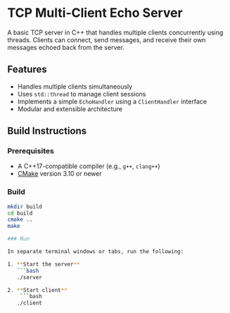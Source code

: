 # TCP Multi-Client Echo Server

A basic TCP server in C++ that handles multiple clients concurrently using threads. Clients can connect, send messages, and receive their own messages echoed back from the server.

## Features

- Handles multiple clients simultaneously
- Uses `std::thread` to manage client sessions
- Implements a simple `EchoHandler` using a `ClientHandler` interface
- Modular and extensible architecture

## Build Instructions

### Prerequisites

- A C++17-compatible compiler (e.g., `g++`, `clang++`)
- [CMake](https://cmake.org/) version 3.10 or newer

### Build

```bash
mkdir build
cd build
cmake ..
make

### Run

In separate terminal windows or tabs, run the following:

1. **Start the server**  
   ```bash
   ./server

2. **Start client**
    ```bash
   ./client

